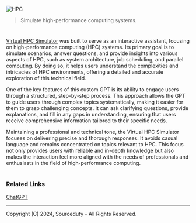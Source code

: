 ![HPC](https://github.com/user-attachments/assets/9e9bfa0c-4d99-472e-9fbe-f12866607afa)

> Simulate high-performance computing systems.

#

[Virtual HPC Simulator](https://chatgpt.com/g/g-7neaCcvT9-virtual-hpc-simulator) was built to serve as an interactive assistant, focusing on high-performance computing (HPC) systems. Its primary goal is to simulate scenarios, answer questions, and provide insights into various aspects of HPC, such as system architecture, job scheduling, and parallel computing. By doing so, it helps users understand the complexities and intricacies of HPC environments, offering a detailed and accurate exploration of this technical field.

One of the key features of this custom GPT is its ability to engage users through a structured, step-by-step process. This approach allows the GPT to guide users through complex topics systematically, making it easier for them to grasp challenging concepts. It can ask clarifying questions, provide explanations, and fill in any gaps in understanding, ensuring that users receive comprehensive information tailored to their specific needs.

Maintaining a professional and technical tone, the Virtual HPC Simulator focuses on delivering precise and thorough responses. It avoids casual language and remains concentrated on topics relevant to HPC. This focus not only provides users with reliable and in-depth knowledge but also makes the interaction feel more aligned with the needs of professionals and enthusiasts in the field of high-performance computing.

#
### Related Links

[ChatGPT](https://github.com/sourceduty/ChatGPT)

***
Copyright (C) 2024, Sourceduty - All Rights Reserved.
